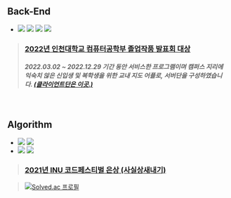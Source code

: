 

## Back-End

- <img src="https://img.shields.io/badge/IntelliJ-000000?style=flat&logo=IntelliJ IDEA&logoColor=white"/> <img src="https://img.shields.io/badge/Spring-6DB33F?style=flat&logo=Spring Boot&logoColor=white"/> <img src="https://img.shields.io/badge/Spring Boot-6DB33F?style=flat&logo=Spring Boot&logoColor=white"/> <img src="https://img.shields.io/badge/Java-6DB33F?style=flat&logo=JAVA&logoColor=white">

> ### [2022년 인천대학교 컴퓨터공학부 졸업작품 발표회 대상](https://github.com/liardanc3/inunavi)
> ##### 2022.03.02 ~ 2022.12.29 기간 동안 서비스한 프로그램이며 캠퍼스 지리에 익숙치 않은 신입생 및 복학생을 위한 교내 지도 어플로, 서버단을 구성하였습니다. [(클라이언트단은 이곳.)](https://github.com/RacooLabs/inuNavi)
> ##### 



<br>


## Algorithm
- <img src="https://img.shields.io/badge/Visual Studio-5C2D91?style=flat&logo=Visual studio&logoColor=white"/> <img src="https://img.shields.io/badge/C++-00599C?style=flat&logo=cplusplus&logoColor=white"/> 
- <img src="https://img.shields.io/badge/IntelliJ-000000?style=flat&logo=IntelliJ IDEA&logoColor=white"/> <img src="https://img.shields.io/badge/Java-6DB33F?style=flat&logo=Java&logoColor=white"/>

> ### [2021년 INU 코드페스티벌 은상 (사실상새내기)](https://www.acmicpc.net/contest/spotboard/727)

> [![Solved.ac 프로필](http://mazassumnida.wtf/api/v2/generate_badge?boj=l1ardanc3)](https://solved.ac/l1ardanc3)
